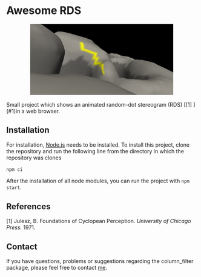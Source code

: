 # Awesome RDS

<p align="center">
  <img src="https://github.com/haenelt/column_sampler/blob/main/img/example.gif?raw=true" width=75% height=75% alt="Illustration of RDS"/>
</p>
Small project which shows an animated random-dot stereogram (RDS) [[1] ](#1)in a web browser. 

## Installation

For installation, [Node.js](https://nodejs.org/en/) needs to be installed. To install this project, clone the repository and run the following line from the directory in which the repository was clones

```bash
npm ci
```

After the installation of all node modules, you can run the project with `npm start`.

## References

<a id="1">[1]</a> Julesz, B. Foundations of Cyclopean Perception. *University of Chicago Press.* 1971.

## Contact

If you have questions, problems or suggestions regarding the column_filter package, please feel free to contact [me](mailto:daniel.haenelt@gmail.com).

